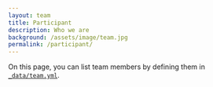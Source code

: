 ```yaml
---
layout: team
title: Participant
description: Who we are
background: /assets/image/team.jpg
permalink: /participant/
---
```


On this page, you can list team members by defining them in [`_data/team.yml`](https://raw.githubusercontent.com/peterdesmet/petridish/main/_data/team.yml).
